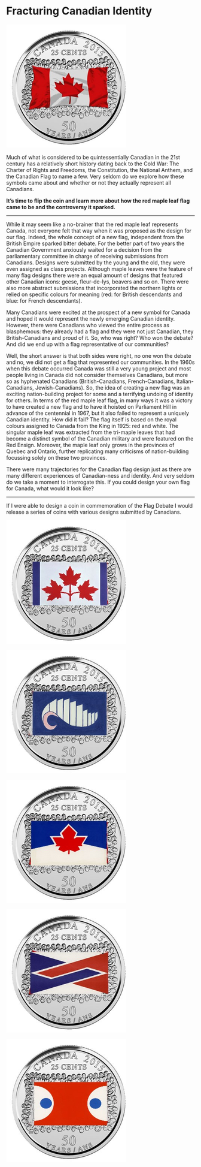 # Fracturing Canadian Identity

![Image](2015-canada-25-cent-flag-coins.jpg)

Much of what is considered to be quintessentially Canadian in the 21st century has a relatively short history dating back to the Cold War: The Charter of Rights and Freedoms, the Constitution, the National Anthem, and the Canadian Flag to name a few. Very seldom do we explore how these symbols came about and whether or not they actually represent all Canadians.


**It’s time to flip the coin and learn more about how the red maple leaf flag came to be and the controversy it sparked.** 

*     *     *     *  

While it may seem like a no-brainer that the red maple leaf represents Canada, not everyone felt that way when it was proposed as the design for our flag. Indeed, the whole concept of a new flag, independent from the British Empire sparked bitter debate. For the better part of two years the Canadian Government anxiously waited for a decision from the parliamentary committee in charge of receiving submissions from Canadians. Designs were submitted by the young and the old, they were even assigned as class projects. Although maple leaves were the feature of many flag designs there were an equal amount of designs that featured other Canadian icons: geese, fleur-de-lys, beavers and so on. There were also more abstract submissions that incorporated the northern lights or relied on specific colours for meaning (red: for British descendants and blue: for French descendants).

Many Canadians were excited at the prospect of a new symbol for Canada and hoped it would represent the newly emerging Canadian identity. However, there were Canadians who viewed the entire process as blasphemous: they already had a flag and they were not just Canadian, they British-Canadians and proud of it. So, who was right? Who won the debate? And did we end up with a flag representative of our communities?

Well, the short answer is that both sides were right, no one won the debate and no, we did not get a flag that represented our communities. In the 1960s when this debate occurred Canada was still a very young project and most people living in Canada did not consider themselves Canadians, but more so as hyphenated Canadians (British-Canadians, French-Canadians, Italian-Canadians, Jewish-Canadians). So, the idea of creating a new flag was an exciting nation-building project for some and a terrifying undoing of identity for others. In terms of the red maple leaf flag, in many ways it was a victory to have created a new flag and to have it hoisted on Parliament Hill in advance of the centennial in 1967, but it also failed to represent a uniquely Canadian identity. How did it fail? The flag itself is based on the royal colours assigned to Canada from the King in 1925: red and white. The singular maple leaf was extracted from the tri-maple leaves that had become a distinct symbol of the Canadian military and were featured on the Red Ensign. Moreover, the maple leaf only grows in the provinces of Quebec and Ontario, further replicating many criticisms of nation-building focussing solely on these two provinces.

There were many trajectories for the Canadian flag design just as there are many different experiences of Canadian-ness and identity. And very seldom do we take a moment to interrogate this. If you could design your own flag for Canada, what would it look like? 

*     *     *     *   

If I were able to design a coin in commemoration of the Flag Debate I would release a series of coins with various designs submitted by Canadians.

![Image](Canada_Flag_Coin_1.jpg)

![Image](Canada_Flag_Coin_2.jpg)

![Image](Canada_Flag_Coin_3.jpg)

![Image](Canada_Flag_Coin_4.jpg)

![Image](Canada_Flag_Coin_5.jpg)

